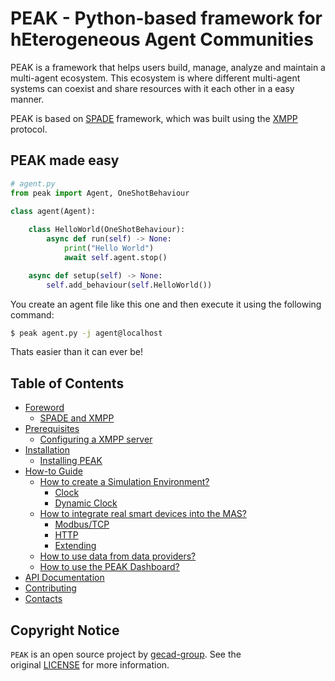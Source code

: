 # PEAK - Python-based framework for hEterogeneous Agent Communities

PEAK is a framework that helps users build, manage, analyze and maintain a multi-agent ecosystem. This ecosystem is where different multi-agent systems can coexist and share resources with it each other in a easy manner. 

PEAK is based on [SPADE](https://spade-mas.readthedocs.io/en/latest/) framework, which was built using the [XMPP](https://xmpp.org/) protocol. 

## PEAK made easy

```python 
# agent.py
from peak import Agent, OneShotBehaviour
  
class agent(Agent):

    class HelloWorld(OneShotBehaviour):
        async def run(self) -> None:
            print("Hello World")
            await self.agent.stop()

    async def setup(self) -> None:
        self.add_behaviour(self.HelloWorld())
```

You create an agent file like this one and then execute it using the following command:

```bash
$ peak agent.py -j agent@localhost
```

Thats easier than it can ever be!

## Table of Contents

- [Foreword]()
	- [SPADE and XMPP]()
- [Prerequisites]()
	- [Configuring a XMPP server]()
- [Installation](installation.md)
	- [Installing PEAK]()
- [How-to Guide](how-to.md)
	- [How to create a Simulation Environment?]()
		- [Clock]()
		- [Dynamic Clock]()
	- [How to integrate real smart devices into the MAS?]()
		- [Modbus/TCP]()
		- [HTTP]()
		- [Extending]()
	- [How to use data from data providers?]()
	- [How to use the PEAK Dashboard?]()
- [API Documentation](api-doc.md)
- [Contributing](contributing.md)
- [Contacts](contacts.md)

## Copyright Notice

`PEAK` is an open source project by [gecad-group](). See the original [LICENSE](https://github.com/gecad-group/peak-mas/blob/master/LICENSE) for more information.
